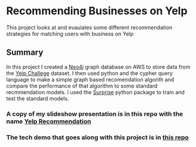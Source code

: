# Recommending Businesses on Yelp 
This project looks at and evaulates some different recommendation strategies for matching users with business on Yelp

## Summary
In this project I created a [Neo4j](https://neo4j.com/) graph database on AWS to store data from the [Yelp Challege](https://www.yelp.com/dataset/challenge) dataset. I then used python and the cypher query language to make a simple graph based recomendation algorith and compare the performance of that algorithm to some standard recmmendation models. I used the [Surprise](http://surpriselib.com/) python package to train and test the standard models.
### A copy of my slideshow presentation is in this repo with the name [Yelp Recommendation](Yelp%20Recommendation.pdf)
### The tech demo that goes along with this project is in [this repo]()
